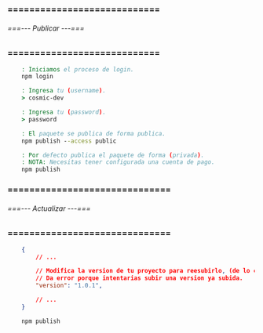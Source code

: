 ### ============================ ###
###### ===--- Publicar ---=== ######
### ============================ ###

<!-- Primero debes logiarte en NPM. -->

```bat
	: Iniciamos el proceso de login.
	npm login

	: Ingresa tu (username).
	> cosmic-dev

	: Ingresa tu (password).
	> password
```

<!-- Ahora procedemos a publicar nuestro paquete. -->

```bat
	: El paquete se publica de forma publica.
	npm publish --access public

	: Por defecto publica el paquete de forma (privada).
	: NOTA: Necesitas tener configurada una cuenta de pago.
	npm publish
```

### ============================== ###
###### ===--- Actualizar ---=== ######
### ============================== ###

<!-- Si has realizado algun cambio a tu libreria, entonces puedes reesubirla a (npm). -->

```json
	{
		// ...

		// Modifica la version de tu proyecto para reesubirlo, (de lo contrario dara un error).
		// Da error porque intentarias subir una version ya subida.
		"version": "1.0.1",

		// ...
	}
```

<!-- Ejecuta de regreso el comando de publicacion. -->

```bat
	npm publish
```